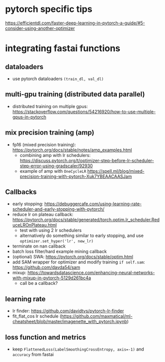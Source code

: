 # pytorch specific tips
https://efficientdl.com/faster-deep-learning-in-pytorch-a-guide/#5-consider-using-another-optimizer


# integrating fastai functions
## dataloaders
- use pytorch dataloaders `(train_dl, val_dl)`

## multi-gpu training (distributed data parallel)
- distributed training on multiple gpus: https://stackoverflow.com/questions/54216920/how-to-use-multiple-gpus-in-pytorch

## mix precision training (amp)
- fp16 (mixed precision training): https://pytorch.org/docs/stable/notes/amp_examples.html
    - combining amp with lr schedulers: https://discuss.pytorch.org/t/optimizer-step-before-lr-scheduler-step-error-using-gradscaler/92930
    - example of amp with `OneCycleLR` https://spell.ml/blog/mixed-precision-training-with-pytorch-Xuk7YBEAACAASJam

## Callbacks
- early stopping: https://debuggercafe.com/using-learning-rate-scheduler-and-early-stopping-with-pytorch/
- reduce lr on plateau callback: https://pytorch.org/docs/stable/generated/torch.optim.lr_scheduler.ReduceLROnPlateau.html
    - test with using 2 lr schedulers
    - alternatively do something similar to early stopping, and use `optimizer.set_hyper('lr', new_lr)`
- terminate on nan callback
- batch loss filter/hard example mining callback
- (optional) SWA: https://pytorch.org/docs/stable/optim.html
- add SAM wrapper for optimizer and modify training `if self.sam`: https://github.com/davda54/sam
- mixup: https://towardsdatascience.com/enhancing-neural-networks-with-mixup-in-pytorch-5129d261bc4a
  - call be a callback?

## learning rate
- lr finder: https://github.com/davidtvs/pytorch-lr-finder
- fit_flat_cos lr schedule (https://github.com/maxmatical/ml-cheatsheet/blob/master/imagenette_with_pytorch.ipynb)

## loss function and metrics
- keep `FlattenedLoss(LabelSmoothingCrossEntropy, axis=-1)` and `accuracy` from fastai

